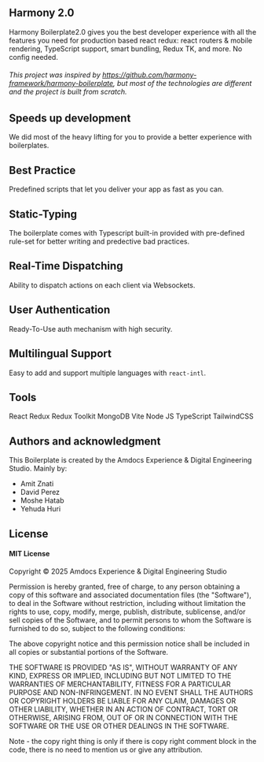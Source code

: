 ## Harmony 2.0

Harmony Boilerplate2.0  gives you the best developer experience with all the features you need for production based react redux: react routers & mobile rendering, TypeScript support, smart bundling, Redux TK, and more. No config needed.
######  This project was inspired by https://github.com/harmony-framework/harmony-boilerplate, but most of the technologies are different and the project is built from scratch.

## Speeds up development
We did most of the heavy lifting for you to provide a better experience with boilerplates.


## Best Practice
Predefined scripts that let you deliver your app as fast as you can.


## Static-Typing
The boilerplate comes with Typescript built-in provided with pre-defined rule-set for better writing and predective bad practices.


## Real-Time Dispatching
Ability to dispatch actions on each client via Websockets.


## User Authentication
Ready-To-Use auth mechanism with high security.


## Multilingual Support
Easy to add and support multiple languages with `react-intl`.

## Tools

React
Redux
Redux Toolkit
MongoDB
Vite
Node JS
TypeScript
TailwindCSS

## Authors and acknowledgment
This Boilerplate is created by the Amdocs Experience & Digital Engineering Studio.
Mainly by:
- Amit Znati
- David Perez
- Moshe Hatab
- Yehuda Huri

## License
#### MIT License
Copyright © 2025 Amdocs Experience & Digital Engineering Studio

Permission is hereby granted, free of charge, to any person obtaining a copy of this software and associated documentation files (the "Software"), to deal in the Software without restriction, including without limitation the rights to use, copy, modify, merge, publish, distribute, sublicense, and/or sell copies of the Software, and to permit persons to whom the Software is furnished to do so, subject to the following conditions:

The above copyright notice and this permission notice shall be included in all copies or substantial portions of the Software.

THE SOFTWARE IS PROVIDED "AS IS", WITHOUT WARRANTY OF ANY KIND, EXPRESS OR IMPLIED, INCLUDING BUT NOT LIMITED TO THE WARRANTIES OF MERCHANTABILITY, FITNESS FOR A PARTICULAR PURPOSE AND NON-INFRINGEMENT. IN NO EVENT SHALL THE AUTHORS OR COPYRIGHT HOLDERS BE LIABLE FOR ANY CLAIM, DAMAGES OR OTHER LIABILITY, WHETHER IN AN ACTION OF CONTRACT, TORT OR OTHERWISE, ARISING FROM, OUT OF OR IN CONNECTION WITH THE SOFTWARE OR THE USE OR OTHER DEALINGS IN THE SOFTWARE.

Note - the copy right thing is only if there is copy right comment block in the code, there is no need to mention us or give any attribution.


